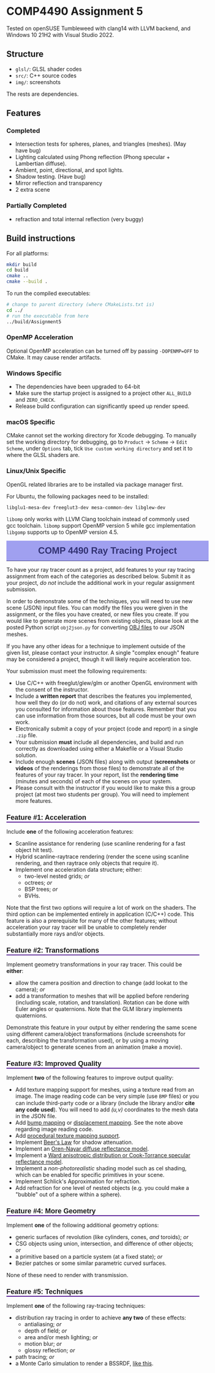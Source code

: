 # COMP4490 Assignment 5
Tested on openSUSE Tumbleweed with clang14 with LLVM backend, and Windows 10 21H2 with Visual Studio 2022.

## Structure
- `glsl/`: GLSL shader codes
- `src/`: C++ source codes
- `img/`: screenshots

The rests are dependencies.


## Features
### Completed
- Intersection tests for spheres, planes, and triangles (meshes). (May have bug)
- Lighting calculated using Phong reflection (Phong specular + Lambertian diffuse).
- Ambient, point, directional, and spot lights.
- Shadow testing. (Have bug)
- Mirror reflection and transparency
- 2 extra scene
### Partially Completed
- refraction and total internal reflection (very buggy)



## Build instructions
For all platforms:
```bash
mkdir build
cd build
cmake ..
cmake --build .
```

To run the compiled executables:
```bash
# change to parent directory (where CMakeLists.txt is) 
cd ../
# run the executable from here
../build/Assignment5
```

### OpenMP Acceleration
Optional OpenMP acceleration can be turned off by passing `-DOPENMP=OFF` to CMake.
It may cause render artifacts.

### Windows Specific
- The dependencies have been upgraded to 64-bit
- Make sure the startup project is assigned to a project other `ALL_BUILD` and `ZERO_CHECK`.
- Release build configuration can significantly speed up render speed.

### macOS Specific
CMake cannot set the working directory for Xcode debugging. To manually set the working directory for debugging, go to `Product` -> `Scheme` -> `Edit Scheme`, under `Options` tab, tick `Use custom working directory` and set it to where the GLSL shaders are.

### Linux/Unix Specific
OpenGL related libraries are to be installed via package manager first.

For Ubuntu, the following packages need to be installed:
```
libglu1-mesa-dev freeglut3-dev mesa-common-dev libglew-dev
```

`libomp` only works with LLVM Clang toolchain instead of commonly used gcc toolchain.
`libomp` support OpenMP version 5 while gcc implementation `libgomp` supports up to OpenMP version 4.5.












<!DOCTYPE html>
<html>
<head>
</head>
<body>
<h1 id="comp-4490-graphics-2-ray-tracing-project" style="background-color: #a0a0f0; border-bottom: thin solid; color: #323273; font-family: Helvetica, Arial, sans-serif; font-size: x-large; font-weight: bold; margin: 0; padding: 12px; text-align: center; width: 100%;"  width="100%">COMP 4490 Ray Tracing Project</h1>
<p>To have your ray tracer count as a project, add features to your ray tracing assignment from each of the categories as described below. Submit it as your project, <em>do not</em> include the additional work in your regular assignment submission.</p>
<p>In order to demonstrate some of the techniques, you will need to use new scene (JSON) input files. You can modify the files you were given in the assignment, or the files you have created, or new files you create. If you would like to generate more scenes from existing objects, please look at the posted Python script <code style="font-family: Consolas, Courier, 'Courier New', monospace;">obj2json.py</code> for converting <a href="https://en.wikipedia.org/wiki/Wavefront_.obj_file">OBJ files</a> to our JSON meshes.</p>
<p>If you have any other ideas for a technique to implement outside of the given list, please contact your instructor. A single "complex enough" feature may be considered a project, though it will likely require acceleration too.</p>
<p>Your submission must meet the following requirements:</p>
<ul>
<li>Use C/C++ with freeglut/glew/glm or another OpenGL environment with the consent of the instructor.</li>
<li>Include a <strong>written report</strong> that describes the features you implemented, how well they do (or do not) work, and citations of any external sources you consulted for information about those features. Remember that you can use information from those sources, but all code must be your own work.</li>
<li>Electronically submit a copy of your project (code and report) in a single <code style="font-family: Consolas, Courier, 'Courier New', monospace;">.zip</code> file.</li>
<li>Your submission <strong>must</strong> include all dependencies, and build and run correctly as downloaded using either a Makefile or a Visual Studio solution.</li>
<li>Include enough <strong>scenes</strong> (JSON files) along with output (<strong>screenshots</strong> or <strong>videos</strong> of the renderings from those files) to demonstrate all of the features of your ray tracer. In your report, list the <strong>rendering time</strong> (minutes and seconds) of each of the scenes on your system.</li>
<li>Please consult with the instructor if you would like to make this a group project (at most two students per group). You will need to implement more features.</li>
</ul>
<h2 id="feature-1-acceleration" style="border-bottom-color: #408; border-bottom-style: solid; border-bottom-width: 2px; font-family: Helvetica, Arial, sans-serif; font-size: large; font-weight: bold;">Feature #1: Acceleration</h2>
<p>Include <strong>one</strong> of the following acceleration features:</p>
<ul>
<li>Scanline assistance for rendering (use scanline rendering for a fast object hit test).</li>
<li>Hybrid scanline-raytrace rendering (render the scene using scanline rendering, and then raytrace only objects that require it).</li>
<li>Implement one acceleration data structure; either:
<ul>
<li>two-level nested grids; <em>or</em></li>
<li>octrees; <em>or</em></li>
<li>BSP trees; <em>or</em></li>
<li>BVHs.</li>
</ul>
</li>
</ul>
<p>Note that the first two options will require a lot of work on the shaders. The third option can be implemented entirely in application (C/C++) code. This feature is also a prerequisite for many of the other features; without acceleration your ray tracer will be unable to completely render substantially more rays and/or objects.</p>
<h2 id="feature-2-transformations" style="border-bottom-color: #408; border-bottom-style: solid; border-bottom-width: 2px; font-family: Helvetica, Arial, sans-serif; font-size: large; font-weight: bold;">Feature #2: Transformations</h2>
<p>Implement geometry transformations in your ray tracer. This could be <strong>either</strong>:</p>
<ul>
<li>allow the camera position and direction to change (add lookat to the camera); <em>or</em></li>
<li>add a transformation to meshes that will be applied before rendering (including scale, rotation, and translation). Rotation can be done with Euler angles or quaternions. Note that the GLM library implements quaternions.</li>
</ul>
<p>Demonstrate this feature in your output by either rendering the same scene using different camera/object transformations (include screenshots for each, describing the transformation used), or by using a moving camera/object to generate scenes from an animation (make a movie).</p>
<h2 id="feature-3-improved-quality" style="border-bottom-color: #408; border-bottom-style: solid; border-bottom-width: 2px; font-family: Helvetica, Arial, sans-serif; font-size: large; font-weight: bold;">Feature #3: Improved Quality</h2>
<p>Implement <strong>two</strong> of the following features to improve output quality:</p>
<ul>
<li>Add texture mapping support for meshes, using a texture read from an image. The image reading code can be very simple (use <code style="font-family: Consolas, Courier, 'Courier New', monospace;">BMP</code> files) or you can include third-party code or a library (include the library and/or <strong>cite any code used</strong>). You will need to add <em>(u,v)</em> coordinates to the mesh data in the JSON file.</li>
<li>Add <a href="https://en.wikipedia.org/wiki/Bump_mapping">bump mapping</a> or <a href="https://en.wikipedia.org/wiki/Displacement_mapping">displacement mapping</a>. See the note above regarding image reading code.</li>
<li>Add <a href="https://en.wikipedia.org/wiki/Procedural_texture">procedural texture mapping support</a>.</li>
<li>Implement <a href="https://en.wikipedia.org/wiki/Beer%E2%80%93Lambert_law">Beer's Law</a> for shadow attenuation.</li>
<li>Implement an <a href="https://en.wikipedia.org/wiki/Oren%E2%80%93Nayar_reflectance_model">Oren-Nayar diffuse reflectance model</a>.</li>
<li>Implement a <a href="https://en.wikipedia.org/wiki/Specular_highlight#Ward_anisotropic_distribution">Ward anisotropic distribution or Cook-Torrance specular reflectance model</a>.</li>
<li>Implement a <em>non-photorealistic</em> shading model such as cel shading, which can be enabled for specific primitives in your scene.</li>
<li>Implement Schlick's Approximation for refraction.</li>
<li>Add refraction for one level of nested objects (e.g. you could make a "bubble" out of a sphere within a sphere).</li>
</ul>
<h2 id="feature-4-more-geometry" style="border-bottom-color: #408; border-bottom-style: solid; border-bottom-width: 2px; font-family: Helvetica, Arial, sans-serif; font-size: large; font-weight: bold;">Feature #4: More Geometry</h2>
<p>Implement <strong>one</strong> of the following additional geometry options:</p>
<ul>
<li>generic surfaces of revolution (like cylinders, cones, <em>and</em> toroids); <em>or</em></li>
<li>CSG objects using union, intersection, and difference of other objects; <em>or</em></li>
<li>a primitive based on a particle system (at a fixed state); <em>or</em></li>
<li>Bezier patches or some similar parametric curved surfaces.</li>
</ul>
<p>None of these need to render with transmission.</p>
<h2 id="feature-5-techniques" style="border-bottom-color: #408; border-bottom-style: solid; border-bottom-width: 2px; font-family: Helvetica, Arial, sans-serif; font-size: large; font-weight: bold;">Feature #5: Techniques</h2>
<p>Implement <strong>one</strong> of the following ray-tracing techniques:</p>
<ul>
<li>distribution ray tracing in order to achieve <strong>any two</strong> of these effects:
<ul>
<li>antialiasing; <em>or</em></li>
<li>depth of field; <em>or</em></li>
<li>area and/or mesh lighting; <em>or</em></li>
<li>motion blur; <em>or</em></li>
<li>glossy reflection; <em>or</em></li>
</ul>
</li>
<li>path tracing; <em>or</em></li>
<li>a Monte Carlo simulation to render a BSSRDF, <a href="http://graphics.stanford.edu/~henrik/papers/bssrdf/bssrdf.pdf">like this</a>.</li>
</ul>
</body>
</html>